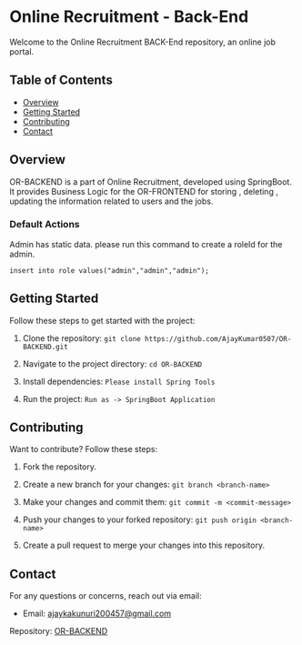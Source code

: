 

# Online Recruitment - Back-End

Welcome to the Online Recruitment BACK-End repository, an online job portal.

## Table of Contents

- [Overview](#overview)
- [Getting Started](#getting-started)
- [Contributing](#contributing)
- [Contact](#contact)

## Overview

OR-BACKEND is a part of Online Recruitment, developed using SpringBoot. It provides Business Logic for the OR-FRONTEND for storing , deleting , updating the information related to users and the jobs.

### Default Actions

Admin has static data.
please run this command to create a roleId for the admin.

```insert into role values("admin","admin","admin");```


## Getting Started

Follow these steps to get started with the project:

1. Clone the repository:
```git clone https://github.com/AjayKumar0507/OR-BACKEND.git```

2. Navigate to the project directory:
```cd OR-BACKEND```

3. Install dependencies:
    ```Please install Spring Tools```
4. Run the project:
```Run as -> SpringBoot Application```

## Contributing

Want to contribute? Follow these steps:

1. Fork the repository.

2. Create a new branch for your changes:
```git branch <branch-name>```

3. Make your changes and commit them:
```git commit -m <commit-message>```

4. Push your changes to your forked repository:
```git push origin <branch-name>```

5. Create a pull request to merge your changes into this repository.

## Contact

For any questions or concerns, reach out via email:
- Email: ajaykakunuri200457@gmail.com

Repository: [OR-BACKEND](https://github.com/AjayKumar0507/OR-BACKEND)